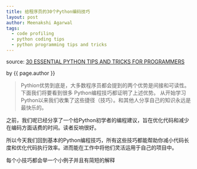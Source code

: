 ```yaml
---
title: 给程序员的30个Python编码技巧
layout: post
author: Meenakshi Agarwal
tags:
  - code profiling
  - python coding tips
  - python programming tips and tricks
---
```

source: [30 ESSENTIAL PYTHON TIPS AND TRICKS FOR PROGRAMMERS](http://www.techbeamers.com/essential-python-tips-tricks-programmers/)
<p class="citation"> by {{ page.author }}</p>

 >Pythion优势到底是，大多数程序员都会提到的两个优势是间接和可读性。下面我们将要看到很多
 Python编程技巧都证明了上述优势。
 从开始学习Python以来我们收集了这些捷径（技巧）。和其他人分享自己的知识永远是最快乐的。

之前，我们呢已经分享了一个给Python初学者的编程建议，旨在优化代码和减少在编码方面话费的时间。读者反响很好。

所以今天我们回到基本的Python编程技巧，所有这些技巧都能帮助你减小代码长度和优化代码执行效率。进而能在工作中将他们灵活运用于自己的项目中。

每个小技巧都会举一个小例子并且有简短的解释
